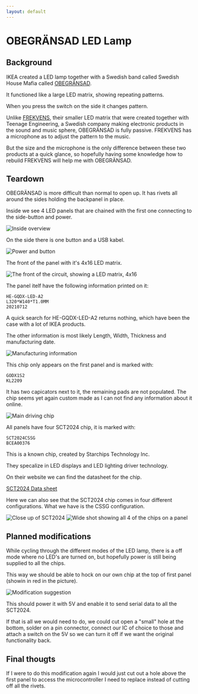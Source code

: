 ```yaml
---
layout: default
---
```


# OBEGRÄNSAD LED Lamp

## Background

IKEA created a LED lamp together with a Swedish band called Swedish House Mafia called [OBEGRÄNSAD](https://www.ikea.com/se/sv/p/obegraensad-led-vaegglampa-svart-00526248/).

It functioned like a large LED matrix, showing repeating patterns.

When you press the switch on the side it changes pattern.

Unlike [FREKVENS](https://www.ikea.com/se/sv/p/frekvens-led-multibelysning-svart-30420354/), their smaller LED matrix that were created together with Teenage Engineering, a Swedish company making electronic products in the sound and music sphere, OBEGRÄNSAD is fully passive. FREKVENS has a microphone as to adjust the pattern to the music.

But the size and the microphone is the only difference between these two products at a quick glance, so hopefully having some knowledge how to rebuild FREKVENS will help me with OBEGRÄNSAD.

## Teardown

OBEGRÄNSAD is more difficult than normal to open up. It has rivets all around the sides holding the backpanel in place.

Inside we see 4 LED panels that are chained with the first one connecting to the side-button and power.

![Inside overview](0.jpg)

On the side there is one button and a USB kabel.

![Power and button](1.jpg)

The front of the panel with it's 4x16 LED matrix.

![The front of the circuit, showing a LED matrix, 4x16](2.jpg)

The panel itelf have the following information printed on it:

```
HE-GQDX-LED-A2
L320*W140*T1.0MM
20210712
```

A quick search for HE-GQDX-LED-A2 returns nothing, which have been the case with a lot of IKEA products.

The other information is most likely Length, Width, Thickness and manufacturing date.

![Manufacturing information](3.jpg)

This chip only appears on the first panel and is marked with:

```
GODX1S2
KL2209
```

It has two capicators next to it, the remaining pads are not populated.
The chip seems yet again custom made as I can not find any information about it online.


![Main driving chip](4.jpg)

All panels have four SCT2024 chip, it is marked with:

```
SCT2024CSSG
BCEA00376
```

This is a known chip, created by Starchips Technology Inc.

They specalize in LED displays and LED lighting driver technology.

On their website we can find the datasheet for the chip.

[SCT2024 Data sheet](http://www.starchips.com.tw/pdf/datasheet/SCT2024V01_03.pdf)

Here we can also see that the SCT2024 chip comes in four different configurations. What we have is the CSSG configuration.


![Close up of SCT2024](5.jpg)
![Wide shot showing all 4 of the chips on a panel](6.jpg)


## Planned modifications

While cycling through the different modes of the LED lamp, there is a off mode where no LED's are turned on, but hopefully power is still being supplied to all the chips.

This way we should be able to hock on our own chip at the top of first panel (showin in red in the picture).

![Modification suggestion](7.jpg)

This should power it with 5V and enable it to send serial data to all the SCT2024.

If that is all we would need to do, we could cut open a "small" hole at the bottom, solder on a pin connector, connect our IC of choice to those and attach a switch on the 5V so we can turn it off if we want the original functionality back.


## Final thougts

If I were to do this modification again I would just cut out a hole above the first panel to access the microcontroller I need to replace instead of cutting off all the rivets.